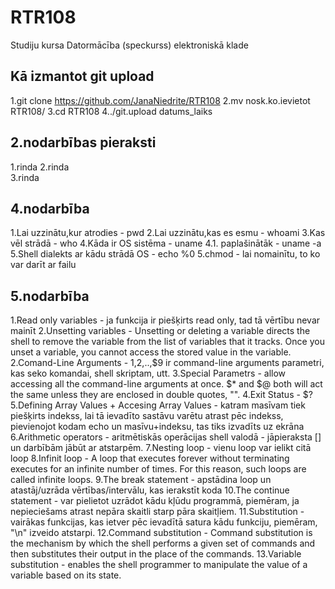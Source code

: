 # RTR108
Studiju kursa Datormācība (speckurss) elektroniskā klade
## Kā izmantot git upload
1.git clone https://github.com/JanaNiedrite/RTR108
2.mv nosk.ko.ievietot RTR108/
3.cd RTR108
4../git.upload datums_laiks
## 2.nodarbības pieraksti 
1.rinda 
2.rinda   
3.rinda  
## 4.nodarbība
1.Lai uzzinātu,kur atrodies - pwd 
2.Lai uzzinātu,kas es esmu - whoami 
3.Kas vēl strādā - who 
4.Kāda ir OS sistēma - uname 
4.1. paplašinātāk -  uname -a
5.Shell dialekts ar kādu strādā OS - echo %0
5.chmod - lai nomainītu, to ko var darīt ar failu
## 5.nodarbība
1.Read only variables - ja funkcija ir piešķirts read only, tad tā vērtību nevar mainīt
2.Unsetting variables - Unsetting or deleting a variable directs the shell to remove the variable from the list of variables that it tracks. Once you unset a variable, you cannot access the stored value in the variable.
2.Comand-Line Arguments - $1,$2,..,$9 ir command-line arguments parametri, kas seko komandai, shell skriptam, utt.
3.Special Parametrs - allow accessing all the command-line arguments at once. $* and $@ both will act the same unless they are enclosed in double quotes, "".
4.Exit Status - $?
5.Defining Array Values + Accesing Array Values - katram masīvam tiek piešķirts indekss, lai tā ievadīto sastāvu varētu atrast pēc indekss, pievienojot kodam echo un masīvu+indeksu, tas tiks izvadīts uz ekrāna
6.Arithmetic operators - aritmētiskās operācijas shell valodā - jāpieraksta [] un darbībām jābūt ar atstarpēm.
7.Nesting loop - vienu loop var ielikt citā loop
8.Infinit loop -  A loop that executes forever without terminating executes for an infinite number of times. For this reason, such loops are called infinite loops.
9.The break statement - apstādina loop un atastāj/uzrāda vērtības/intervālu, kas ierakstīt koda
10.The continue statement - var pielietot uzrādot kādu kļūdu programmā, piemēram, ja nepieciešams atrast nepāra skaitli starp pāra skaitļiem.
11.Substitution - vairākas funkcijas, kas ietver pēc ievadītā satura kādu funkciju, piemēram, "\n" izveido atstarpi.
12.Command substitution - Command substitution is the mechanism by which the shell performs a given set of commands and then substitutes their output in the place of the commands.
13.Variable substitution - enables the shell programmer to manipulate the value of a variable based on its state.
